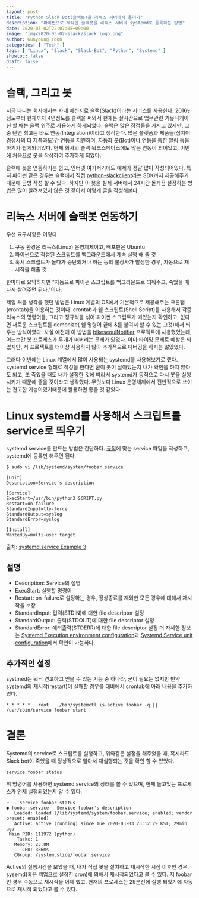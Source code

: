 ```yaml
---
layout: post
title: "Python Slack Bot(슬랙봇)을 리눅스 서버에서 돌리기"
description: "파이썬으로 제작한 슬랙봇을 리눅스 서버의 systemd로 등록하는 방법"
date: 2020-03-02T22:07:08+09:00
image: "img/2020-03-02-slack/slack_logo.png"
author: Gunyoung Yoon
categories: [ "Tech" ]
tags: [ "Linux", "Slack", "Slack-Bot", "Python", "Systemd" ]
showtoc: false
draft: false
---
```


# 슬랙, 그리고 봇
지금 다니는 회사에서는 사내 메신저로 슬랙(Slack)이라는 서비스를 사용한다. 2016년 정도부터 현재까지 4년정도를 슬랙을 써와서 현재는 실시간으로 업무관련 커뮤니케이션 할 때는 슬랙 위주로 사용하게 하게되었다. 슬랙은 많은 장점들을 가지고 있지만, 그중 단연 최고는 바로 연동(Integration)이라고 생각한다. 많은 플랫폼과 제품들(심지어 경쟁사의 타 제품과도)간 연동을 지원하며, 자동화 봇(Bot)이나 연동을 통한 알림 등을 하기가 쉽게되어있다. 현재 회사의 슬랙 워크스페이스에도 많은 연동이 되어있고, 이번에 처음으로 봇을 작성하여 추가하게 되었다.

슬랙에 봇을 연동하기는 쉽고, 인터넷 여기저기에도 예제가 정말 많이 작성되어있다. 특히 파이썬 같은 경우는 슬랙에서 직접 [python-slackclient](https://github.com/slackapi/python-slackclient)라는 SDK까지 제공해주기 때문에 금방 작성 할 수 있다. 하지만 이 봇을 실제 서버에서 24시간 돌게끔 설정하는 방법은 많이 알려져있지 않은 것 같아서 이렇게 글을 작성해본다.

# 리눅스 서버에 슬랙봇 연동하기
우선 요구사항은 이렇다.
1. 구동 환경은 리눅스(Linux) 운영체제이고, 배포판은 Ubuntu
2. 파이썬으로 작성된 스크립트를 백그라운드에서 계속 실행 해 줄 것
3. 혹시 스크립트가 돌다가 중단되거나 하는 등의 불상사가 발생한 경우, 자동으로 재시작을 해줄 것

한마디로 요약하자만 "자동으로 파이썬 스크립트를 백그라운드로 띄워주고, 죽었을 때 다시 살려주면 된다."이다.

제일 처음 생각을 했던 방법은 Linux 계열의 OS에서 기본적으로 제공해주는 크론탭(crontab)을 이용하는 것이다. crontab과 쉘 스크립트(Shell Script)를 사용해서 각종 리눅스의 명령어들, 그리고 정규식을 섞어 파이썬 스크립트가 떠있는지 확인하고, 없다면 새로운 스크립트를 demonize( 쉘 명령어 끝에 &를 붙여서 할 수 있는 그것)해서 띄우는 방식이였다. 사실 예전에 이 방법을 [bikeseoulNotifier](https://github.com/Dry8r3aD/bikeseoulNotifier) 프로젝트에 사용했었는데, 어느순간  봇 프로세스가 두개가 떠버리는 문제가 있었다. 아마 타이밍 문제로 예상은 되었지만, 저 프로젝트를 더이상 사용하지 않아 추가적으로 디버깅을 하지는 않았었다.

그러다 이번에는 Linux 계열에서 많이 사용되는 systemd를 사용해보기로 했다. systemd service 형태로 작성을 한다면 굳이 봇이 살아있는지 내가 확인을 하지 않아도 되고, 또 죽었을 때도 내가 설정한 것에 따라서 systemd가 동적으로 다시 봇을 실행시키기 때문에 좋을 것이라고 생각했다. 무엇보다 Linux 운영체제에서 전반적으로 쓰이는 견고한 기능이였기때문에 활용하면 좋을 것 같았다.

# Linux systemd를 사용해서 스크립트를 service로 띄우기
systemd service를 만드는 방법은 간단하다. [규칙](https://www.freedesktop.org/software/systemd/man/systemd.service.html)에 맞는 service 파일을 작성하고, systemd에 등록만 해주면 된다.

```
$ sudo vi /lib/systemd/system/foobar.service
```
```
[Unit]
Description=Service's description

[Service]
ExecStart=/usr/bin/python3 SCRIPT.py
Restart=on-failure
StandardInput=tty-force
StandardOutput=syslog
StandardError=syslog

[Install]
WantedBy=multi-user.target
```
출처: [systemd.service Example 3](https://www.freedesktop.org/software/systemd/man/systemd.service.html)

## 설명
* Description: Service의 설명
* ExecStart: 실행할 명령어
* Restart: on-failure로 설정하는 경우, 정상종료를 제외한 모든 경우에 대해서 재시작을 보장
* StandardInput: 입력(STDIN)에 대한 file descriptor 설정
* StandardOutput: 출력(STDOUT)에 대한 file descriptor 설정
* StandardError: 에러출력(STDERR)에 대한 file descriptor 설정
더 자세한 정보는 [Systemd Execution environment configuration](https://www.freedesktop.org/software/systemd/man/systemd.exec.html)과 [Systemd Service unit configuration](https://www.freedesktop.org/software/systemd/man/systemd.service.html)에서 확인이 가능하다.

## 추가적인 설정
systmed는 워낙 견고하고 믿을 수 있는 기능 중 하나라, 굳이 필요는 없지만 만약 systemd의 재시작(restart)이 실패할 경우를 대비에서 crontab에 아래 내용을 추가하였다.

```
* * * * *   root    /bin/systemctl is-active foobar -q || /usr/sbin/service foobar start
```


# 결론
Systemd의 service로 스크립트를 실행하고, 위와같은 설정을 해주었을 때, 혹시라도 Slack bot이 죽었을 때 정상적으로 알아서 재실행되는 것을 확인 할 수 있었다.

```
service foobar status
```
위 명령어를 사용하면 systemd service의 상태를 볼 수 있으며, 현재 돌고있는 프로세스가 언제 실행되었는지 알 수 있다.

```
➜  ~ service foobar status
● foobar.service - Service foobar's description
   Loaded: loaded (/lib/systemd/system/foobar.service; enabled; vendor preset: enabled)
   Active: active (running) since Tue 2020-03-03 23:12:29 KST; 29min ago
 Main PID: 111972 (python)
    Tasks: 1
   Memory: 23.8M
      CPU: 386ms
   CGroup: /system.slice/foobar.service
```
Active의 실행시간을 보았을 때, 내가 직접 봇을 설치하고 재시작한 시점 이후인 경우, sysemd(혹은 백업으로 설정한 cron)에 의해서 재시작되었다고 볼 수 있다.
저 foobar인 경우 수동으로 재시작을 어제 했고, 현재의 프로세스는 29분전에 실행 되었기에 자동으로 재시작 되었다고 볼 수 있다.
